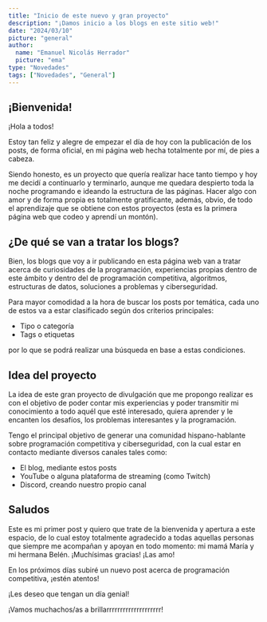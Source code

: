 ```yaml
---
title: "Inicio de este nuevo y gran proyecto"
description: "¡Damos inicio a los blogs en este sitio web!"
date: "2024/03/10"
picture: "general"
author:
  name: "Emanuel Nicolás Herrador"
  picture: "ema"
type: "Novedades"
tags: ["Novedades", "General"]
---
```


## ¡Bienvenida!

¡Hola a todos!

Estoy tan feliz y alegre de empezar el día de hoy con la publicación de los posts, de forma oficial, en mi página web hecha totalmente por mí, de pies a cabeza.

Siendo honesto, es un proyecto que quería realizar hace tanto tiempo y hoy me decidí a continuarlo y terminarlo, aunque me quedara despierto toda la noche programando e ideando la estructura de las páginas. Hacer algo con amor y de forma propia es totalmente gratificante, además, obvio, de todo el aprendizaje que se obtiene con estos proyectos (esta es la primera página web que codeo y aprendí un montón).

## ¿De qué se van a tratar los blogs?

Bien, los blogs que voy a ir publicando en esta página web van a tratar acerca de curiosidades de la programación, experiencias propias dentro de este ámbito y dentro del de programación competitiva, algoritmos, estructuras de datos, soluciones a problemas y ciberseguridad.

Para mayor comodidad a la hora de buscar los posts por temática, cada uno de estos va a estar clasificado según dos criterios principales:

- Tipo o categoría
- Tags o etiquetas

por lo que se podrá realizar una búsqueda en base a estas condiciones.

## Idea del proyecto

La idea de este gran proyecto de divulgación que me propongo realizar es con el objetivo de poder contar mis experiencias y poder transmitir mi conocimiento a todo aquél que esté interesado, quiera aprender y le encanten los desafíos, los problemas interesantes y la programación.

Tengo el principal objetivo de generar una comunidad hispano-hablante sobre programación competitiva y ciberseguridad, con la cual estar en contacto mediante diversos canales tales como:

- El blog, mediante estos posts
- YouTube o alguna plataforma de streaming (como Twitch)
- Discord, creando nuestro propio canal

## Saludos

Este es mi primer post y quiero que trate de la bienvenida y apertura a este espacio, de lo cual estoy totalmente agradecido a todas aquellas personas que siempre me acompañan y apoyan en todo momento: mi mamá María y mi hermana Belén. ¡Muchísimas gracias! ¡Las amo!

En los próximos días subiré un nuevo post acerca de programación competitiva, ¡estén atentos!

¡Les deseo que tengan un día genial!

¡Vamos muchachos/as a brillarrrrrrrrrrrrrrrrrrrr!
